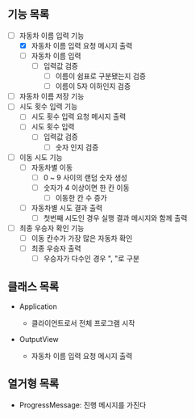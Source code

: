 ## 기능 목록

- [ ] 자동차 이름 입력 기능
    - [x] 자동차 이름 입력 요청 메시지 출력
    - [ ] 자동차 이름 입력
        - [ ] 입력값 검증
            - [ ] 이름이 쉼표로 구분됐는지 검증
            - [ ] 이름이 5자 이하인지 검증
- [ ] 자동차 이름 저장 기능
- [ ] 시도 횟수 입력 기능
    - [ ] 시도 횟수 입력 요청 메시지 출력
    - [ ] 시도 횟수 입력
        - [ ] 입력값 검증
            - [ ] 숫자 인지 검증
- [ ] 이동 시도 기능
    - [ ] 자동차별 이동
        - [ ] 0 ~ 9 사이의 랜덤 숫자 생성
        - [ ] 숫자가 4 이상이면 한 칸 이동
            - [ ] 이동한 칸 수 증가
    - [ ] 자동차별 시도 결과 출력
        - [ ] 첫번째 시도인 경우 실행 결과 메시지와 함께 출력
- [ ] 최종 우승자 확인 기능
    - [ ] 이동 칸수가 가장 많은 자동차 확인
    - [ ] 최종 우승자 출력
        - [ ] 우승자가 다수인 경우 ", "로 구분

## 클래스 목록

- Application
    - 클라이언트로서 전체 프로그램 시작

- OutputView
    - 자동차 이름 입력 요청 메시지 출력

## 열거형 목록

- ProgressMessage: 진행 메시지를 가진다
